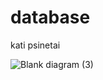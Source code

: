 # database
kati psinetai

![Blank diagram (3)](https://github.com/koravict/database/assets/62845432/6f45c3a8-34af-403b-88a4-2f711de8d73d)
